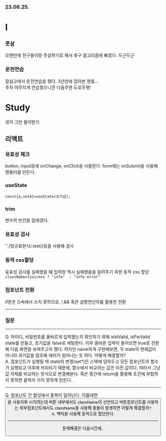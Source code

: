 ### 23.06.25.
# I
### 풋살
오랜만에 친구들이랑 풋살하기로 해서 축구 알고리즘에 빠졌다. 두근두근
### 운전연습
잠실고에서 운전연습을 했다. 3년만에 잡아본 핸들...   
주차 야무지게 연습했으니깐 다음주엔 도로주행!
# Study
생각 그만 들이받기
## 리액트
### 유효성 체크
button, input등에 onChange, onClick을 사용한다. form에는 onSubmit을 사용해 핸들러를 만든다.
### useState
`const[a,setA]=useState(초기값);`
### trim
변수의 빈칸을 없애겠다.
### 유효성 검사
'',/정규표현식/.test()등을 사용해 검사
### 동적 css할당
유효성 검사를 실패했을 떄 입력창 역시 실패했음을 알려주기 위한 동적 css 할당
`className={success ? "info"  : "info error"`
### 컴포넌트 전환
if문은 {}속에서 쓰지 못하므로, !,&& 혹은 삼항연산자를 활용한 전환
***
### 질문
***
Q. 아이디, 비밀번호를 올바르게 입력했는지 확인하기 위해 isIdValid, isPwValid state를 만들고, 초기값을 false로 세팅한다. 이후 올바른 입력이 들어오면 true로 전환해 다음 화면을 보여주고자 했다.
하지만 naive하게 구현해보면, 각 state의 현재값이 아니라 과거값을 참조해 에러가 일어나는 듯 하다. 어떻게 해결할까?   
A. 컴포넌트가 실행될 때 state의 변경(set*)은 스택에 담아두고 모든 컴포넌트의 함수가 실행되고 이후에 처리되기 때문에, 함수에서 비교하는 값은 이전 값이다.
따라서 그냥 값 자체를 비교하는 방식으로 변경해본다. 혹은 중간에 return을 활용해 조건에 부합하지 못하면 끝까지 가지 못하게 만든다.
***
Q. 컴포넌트 간 합성에서 중복이 일어난다. 이를테면 <Button>을 사용자화 시키려는데 버튼 내부에서도 className이 선언되고 버튼컴포넌트를 사용하는 외부컴포넌트에서도 className을 사용해 충돌이 발생하면 어떻게 해결할까?   
A. 백틱을 사용해 동적으로 할당한다. 
***
문제해결은 다음시간에..
